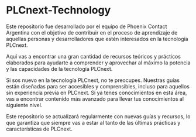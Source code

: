 # PLCnext-Technology
Este repositorio fue desarrollado por el equipo de Phoenix Contact Argentina con el objetivo de contribuir en el proceso de aprendizaje de aquellas personas y desarrolladores que estén interesados en la tecnología PLCnext.

Aquí vas a encontrar una gran cantidad de recursos teóricos y prácticos elaborados para ayudarte a comprender y aprovechar al máximo la potencia y las capacidades de la tecnología PLCnext.

Si sos nuevo en la tecnología PLCnext, no te preocupes. Nuestras guías están diseñadas para ser accesibles y comprensibles, incluso para aquellos sin experiencia previa en PLCnext. Si ya tenes conocimientos en esta área, vas a encontrar contenido más avanzado para llevar tus conocimientos al siguiente nivel.

Este repositorio se actualizará regularmente con nuevas guías y recursos, lo que garantiza que siempre vas a estar al tanto de las últimas prácticas y características de PLCnext.
